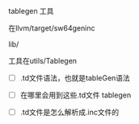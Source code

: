 tablegen 工具

在llvm/target/sw64geninc

lib/

工具在utils/Tablegen

- [ ] .td文件语法，也就是tableGen语法

- [ ] 在哪里会用到这些.td文件 tablegen

- [ ] .td文件是怎么解析成.inc文件的
